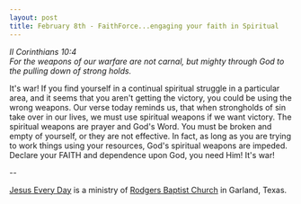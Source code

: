 ```yaml
---
layout: post
title: February 8th - FaithForce...engaging your faith in Spiritual
---
```


_II Corinthians 10:4  
For the weapons of our warfare are not carnal, but mighty through
God to the pulling down of strong holds._

It's war! If you find yourself in a continual spiritual struggle in
a particular area, and it seems that you aren't getting the victory,
you could be using the wrong weapons. Our verse today reminds us,
that when strongholds of sin take over in our lives, we must use
spiritual weapons if we want victory. The spiritual weapons are
prayer and God's Word. You must be broken and empty of yourself, or
they are not effective. In fact, as long as you are trying to work
things using your resources, God's spiritual weapons are impeded.
Declare your FAITH and dependence upon God, you need Him! It's war!

 --

<a href=http://jesuseveryday.net>Jesus Every Day</a> is a ministry of <a href=http://rodgersbaptist.net>Rodgers Baptist Church</a> in Garland, Texas.
